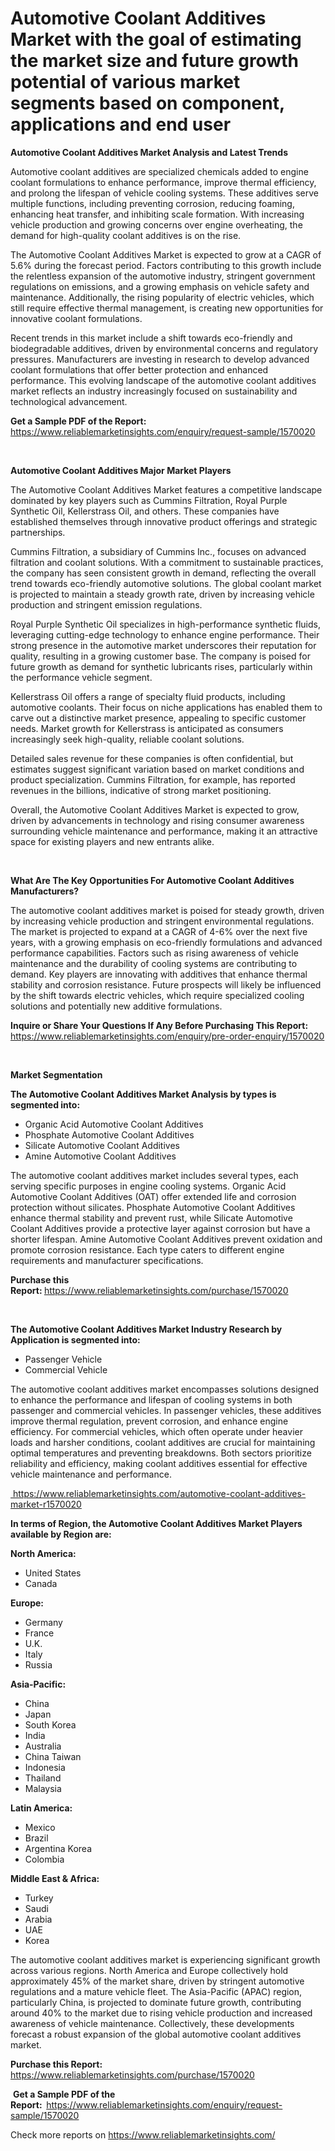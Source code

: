 <p><h1>Automotive Coolant Additives Market with the goal of estimating the market size and future growth potential of various market segments based on component, applications and end user</h1></p><p><strong>Automotive Coolant Additives Market Analysis and Latest Trends</strong></p>
<p><p>Automotive coolant additives are specialized chemicals added to engine coolant formulations to enhance performance, improve thermal efficiency, and prolong the lifespan of vehicle cooling systems. These additives serve multiple functions, including preventing corrosion, reducing foaming, enhancing heat transfer, and inhibiting scale formation. With increasing vehicle production and growing concerns over engine overheating, the demand for high-quality coolant additives is on the rise.</p><p>The Automotive Coolant Additives Market is expected to grow at a CAGR of 5.6% during the forecast period. Factors contributing to this growth include the relentless expansion of the automotive industry, stringent government regulations on emissions, and a growing emphasis on vehicle safety and maintenance. Additionally, the rising popularity of electric vehicles, which still require effective thermal management, is creating new opportunities for innovative coolant formulations.</p><p>Recent trends in this market include a shift towards eco-friendly and biodegradable additives, driven by environmental concerns and regulatory pressures. Manufacturers are investing in research to develop advanced coolant formulations that offer better protection and enhanced performance. This evolving landscape of the automotive coolant additives market reflects an industry increasingly focused on sustainability and technological advancement.</p></p>
<p><strong>Get a Sample PDF of the Report:&nbsp;</strong> <a href="https://www.reliablemarketinsights.com/enquiry/request-sample/1570020?utm_campaign=2010&utm_medium=2&utm_source=Github&utm_content=ia&utm_term=29122024&utm_id=automotive-coolant-additives">https://www.reliablemarketinsights.com/enquiry/request-sample/1570020</a></p>
<p>&nbsp;</p>
<p><strong>Automotive Coolant Additives Major Market Players</strong></p>
<p><p>The Automotive Coolant Additives Market features a competitive landscape dominated by key players such as Cummins Filtration, Royal Purple Synthetic Oil, Kellerstrass Oil, and others. These companies have established themselves through innovative product offerings and strategic partnerships.</p><p>Cummins Filtration, a subsidiary of Cummins Inc., focuses on advanced filtration and coolant solutions. With a commitment to sustainable practices, the company has seen consistent growth in demand, reflecting the overall trend towards eco-friendly automotive solutions. The global coolant market is projected to maintain a steady growth rate, driven by increasing vehicle production and stringent emission regulations.</p><p>Royal Purple Synthetic Oil specializes in high-performance synthetic fluids, leveraging cutting-edge technology to enhance engine performance. Their strong presence in the automotive market underscores their reputation for quality, resulting in a growing customer base. The company is poised for future growth as demand for synthetic lubricants rises, particularly within the performance vehicle segment.</p><p>Kellerstrass Oil offers a range of specialty fluid products, including automotive coolants. Their focus on niche applications has enabled them to carve out a distinctive market presence, appealing to specific customer needs. Market growth for Kellerstrass is anticipated as consumers increasingly seek high-quality, reliable coolant solutions.</p><p>Detailed sales revenue for these companies is often confidential, but estimates suggest significant variation based on market conditions and product specialization. Cummins Filtration, for example, has reported revenues in the billions, indicative of strong market positioning.</p><p>Overall, the Automotive Coolant Additives Market is expected to grow, driven by advancements in technology and rising consumer awareness surrounding vehicle maintenance and performance, making it an attractive space for existing players and new entrants alike.</p></p>
<p>&nbsp;</p>
<p><strong>What Are The Key Opportunities For Automotive Coolant Additives Manufacturers?</strong></p>
<p><p>The automotive coolant additives market is poised for steady growth, driven by increasing vehicle production and stringent environmental regulations. The market is projected to expand at a CAGR of 4-6% over the next five years, with a growing emphasis on eco-friendly formulations and advanced performance capabilities. Factors such as rising awareness of vehicle maintenance and the durability of cooling systems are contributing to demand. Key players are innovating with additives that enhance thermal stability and corrosion resistance. Future prospects will likely be influenced by the shift towards electric vehicles, which require specialized cooling solutions and potentially new additive formulations.</p></p>
<p><strong>Inquire or Share Your Questions If Any Before Purchasing This Report:</strong> <a href="https://www.reliablemarketinsights.com/enquiry/pre-order-enquiry/1570020?utm_campaign=2010&utm_medium=2&utm_source=Github&utm_content=ia&utm_term=29122024&utm_id=automotive-coolant-additives">https://www.reliablemarketinsights.com/enquiry/pre-order-enquiry/1570020</a></p>
<p>&nbsp;</p>
<p><strong>Market Segmentation</strong></p>
<p><strong>The Automotive Coolant Additives Market Analysis by types is segmented into:</strong></p>
<p><ul><li>Organic Acid Automotive Coolant Additives</li><li>Phosphate Automotive Coolant Additives</li><li>Silicate Automotive Coolant Additives</li><li>Amine Automotive Coolant Additives</li></ul></p>
<p><p>The automotive coolant additives market includes several types, each serving specific purposes in engine cooling systems. Organic Acid Automotive Coolant Additives (OAT) offer extended life and corrosion protection without silicates. Phosphate Automotive Coolant Additives enhance thermal stability and prevent rust, while Silicate Automotive Coolant Additives provide a protective layer against corrosion but have a shorter lifespan. Amine Automotive Coolant Additives prevent oxidation and promote corrosion resistance. Each type caters to different engine requirements and manufacturer specifications.</p></p>
<p><strong>Purchase this Report:&nbsp;</strong><a href="https://www.reliablemarketinsights.com/purchase/1570020?utm_campaign=2010&utm_medium=2&utm_source=Github&utm_content=ia&utm_term=29122024&utm_id=automotive-coolant-additives">https://www.reliablemarketinsights.com/purchase/1570020</a></p>
<p>&nbsp;</p>
<p><strong>The Automotive Coolant Additives Market Industry Research by Application is segmented into:</strong></p>
<p><ul><li>Passenger Vehicle</li><li>Commercial Vehicle</li></ul></p>
<p><p>The automotive coolant additives market encompasses solutions designed to enhance the performance and lifespan of cooling systems in both passenger and commercial vehicles. In passenger vehicles, these additives improve thermal regulation, prevent corrosion, and enhance engine efficiency. For commercial vehicles, which often operate under heavier loads and harsher conditions, coolant additives are crucial for maintaining optimal temperatures and preventing breakdowns. Both sectors prioritize reliability and efficiency, making coolant additives essential for effective vehicle maintenance and performance.</p></p>
<p><a href="https://www.reliablemarketinsights.com/automotive-coolant-additives-market-r1570020?utm_campaign=2010&utm_medium=2&utm_source=Github&utm_content=ia&utm_term=29122024&utm_id=automotive-coolant-additives">&nbsp;https://www.reliablemarketinsights.com/automotive-coolant-additives-market-r1570020</a></p>
<p><strong>In terms of Region, the Automotive Coolant Additives Market Players available by Region are:</strong></p>
<p>
    <p> <strong> North America: </strong>
        <ul>
            <li>United States</li>
            <li>Canada</li>
        </ul>
        </p> 
    <p> <strong> Europe: </strong>
        <ul>
            <li>Germany</li>
            <li>France</li>
            <li>U.K.</li>
            <li>Italy</li>
            <li>Russia</li>
        </ul>
        </p> 
    <p> <strong> Asia-Pacific: </strong>
        <ul>
            <li>China</li>
            <li>Japan</li>
            <li>South Korea</li>
            <li>India</li>
            <li>Australia</li>
            <li>China Taiwan</li>
            <li>Indonesia</li>
            <li>Thailand</li>
            <li>Malaysia</li>
        </ul>
        </p> 
    <p> <strong> Latin America: </strong>
        <ul>
            <li>Mexico</li>
            <li>Brazil</li>
            <li>Argentina Korea</li>
            <li>Colombia</li>
        </ul>
        </p> 
    <p> <strong> Middle East & Africa: </strong>
        <ul>
            <li>Turkey</li>
            <li>Saudi</li>
            <li>Arabia</li>
            <li>UAE</li>
            <li>Korea</li>
        </ul>
    </p>
    </p>
<p><p>The automotive coolant additives market is experiencing significant growth across various regions. North America and Europe collectively hold approximately 45% of the market share, driven by stringent automotive regulations and a mature vehicle fleet. The Asia-Pacific (APAC) region, particularly China, is projected to dominate future growth, contributing around 40% to the market due to rising vehicle production and increased awareness of vehicle maintenance. Collectively, these developments forecast a robust expansion of the global automotive coolant additives market.</p></p>
<p><strong>Purchase this Report: </strong><a href="https://www.reliablemarketinsights.com/purchase/1570020?utm_campaign=2010&utm_medium=2&utm_source=Github&utm_content=ia&utm_term=29122024&utm_id=automotive-coolant-additives">https://www.reliablemarketinsights.com/purchase/1570020</a></p>
<p>&nbsp;<strong>Get a Sample PDF of the Report:&nbsp;&nbsp;</strong><a href="https://www.reliablemarketinsights.com/enquiry/request-sample/1570020?utm_campaign=2010&utm_medium=2&utm_source=Github&utm_content=ia&utm_term=29122024&utm_id=automotive-coolant-additives">https://www.reliablemarketinsights.com/enquiry/request-sample/1570020</a></p>
<p><strong></strong></p>
<p>Check more reports on <a href="https://www.reliablemarketinsights.com/?utm_campaign=2010&utm_medium=2&utm_source=Github&utm_content=ia&utm_term=29122024&utm_id=automotive-coolant-additives">https://www.reliablemarketinsights.com/</a></p>